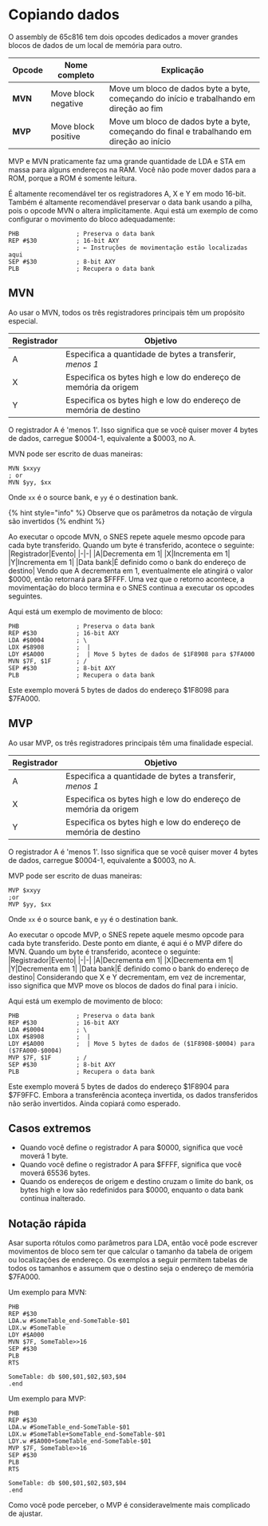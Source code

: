 # Copiando dados
O assembly de 65c816 tem dois opcodes dedicados a mover grandes blocos de dados de um local de memória para outro.

|Opcode|Nome completo|Explicação|
|-|-|-|
|**MVN**|Move block negative|Move um bloco de dados byte a byte, começando do início e trabalhando em direção ao fim|
|**MVP**|Move block positive|Move um bloco de dados byte a byte, começando do final e trabalhando em direção ao início|

MVP e MVN praticamente faz uma grande quantidade de LDA e STA em massa para alguns endereços na RAM. Você não pode mover dados para a ROM, porque a ROM é somente leitura.

É altamente recomendável ter os registradores A, X e Y em modo 16-bit. Também é altamente recomendável preservar o data bank usando a pilha, pois o opcode MVN o altera implicitamente. Aqui está um exemplo de como configurar o movimento do bloco adequadamente:
```
PHB                ; Preserva o data bank
REP #$30           ; 16-bit AXY
                   ; ← Instruções de movimentação estão localizadas aqui
SEP #$30           ; 8-bit AXY
PLB                ; Recupera o data bank
```

## MVN
Ao usar o MVN, todos os três registradores principais têm um propósito especial.

|Registrador|Objetivo|
|-|-|
|A|Especifica a quantidade de bytes a transferir, *menos 1*|
|X|Especifica os bytes high e low do endereço de memória da origem|
|Y|Especifica os bytes high e low do endereço de memória de destino|

O registrador A é 'menos 1'. Isso significa que se você quiser mover 4 bytes de dados, carregue $0004-1, equivalente a $0003, no A.

MVN pode ser escrito de duas maneiras: 
```
MVN $xxyy
; or
MVN $yy, $xx
```
Onde `xx` é o source bank, e `yy` é o destination bank.

{% hint style="info" %}
Observe que os parâmetros da notação de vírgula são invertidos
{% endhint %}

Ao executar o opcode MVN, o SNES repete aquele mesmo opcode para cada byte transferido. Quando um byte é transferido, acontece o seguinte:
|Registrador|Evento|
|-|-|
|A|Decrementa em 1|
|X|Incrementa em 1|
|Y|Incrementa em 1|
|Data bank|É definido como o bank do endereço de destino|
Vendo que A decrementa em 1, eventualmente ele atingirá o valor $0000, então retornará para $FFFF. Uma vez que o retorno acontece, a movimentação do bloco termina e o SNES continua a executar os opcodes seguintes.

Aqui está um exemplo de movimento de bloco:
```
PHB                ; Preserva o data bank
REP #$30           ; 16-bit AXY
LDA #$0004         ; \
LDX #$8908         ;  |
LDY #$A000         ;  | Move 5 bytes de dados de $1F8908 para $7FA000
MVN $7F, $1F       ; /
SEP #$30           ; 8-bit AXY
PLB                ; Recupera o data bank
```
Este exemplo moverá 5 bytes de dados do endereço $1F8098 para $7FA000.

## MVP
Ao usar MVP, os três registradores principais têm uma finalidade especial.

|Registrador|Objetivo|
|-|-|
|A|Especifica a quantidade de bytes a transferir, *menos 1*|
|X|Especifica os bytes high e low do endereço de memória da origem|
|Y|Especifica os bytes high e low do endereço de memória de destino|
O registrador A é 'menos 1'. Isso significa que se você quiser mover 4 bytes de dados, carregue $0004-1, equivalente a $0003, no A.

MVP pode ser escrito de duas maneiras: 
```
MVP $xxyy
;or
MVP $yy, $xx
```
Onde `xx` é o source bank, e `yy` é o destination bank.

Ao executar o opcode MVP, o SNES repete aquele mesmo opcode para cada byte transferido. Deste ponto em diante, é aqui é o MVP difere do MVN. Quando um byte é transferido, acontece o seguinte:
|Registrador|Evento|
|-|-|
|A|Decrementa em 1|
|X|Decrementa em 1|
|Y|Decrementa em 1|
|Data bank|É definido como o bank do endereço de destino|
Considerando que X e Y decrementam, em vez de incrementar, isso significa que MVP move os blocos de dados do final para i início.

Aqui está um exemplo de movimento de bloco:
```
PHB                ; Preserva o data bank
REP #$30           ; 16-bit AXY
LDA #$0004         ; \
LDX #$8908         ;  |
LDY #$A000         ;  | Move 5 bytes de dados de ($1F8908-$0004) para ($7FA000-$0004)
MVP $7F, $1F       ; /
SEP #$30           ; 8-bit AXY
PLB                ; Recupera o data bank
```
Este exemplo moverá 5 bytes de dados do endereço $1F8904 para $7F9FFC. Embora a transferência aconteça invertida, os dados transferidos não serão invertidos. Ainda copiará como esperado.

## Casos extremos
* Quando você define o registrador A para $0000, significa que você moverá 1 byte.
* Quando você define o registrador A para $FFFF, significa que você moverá 65536 bytes.
* Quando os endereços de origem e destino cruzam o limite do bank, os bytes high e low são redefinidos para $0000, enquanto o data bank continua inalterado.

## Notação rápida
Asar suporta rótulos como parâmetros para LDA, então você pode escrever movimentos de bloco sem ter que calcular o tamanho da tabela de origem ou localizações de endereço. Os exemplos a seguir permitem tabelas de todos os tamanhos e assumem que o destino seja o endereço de memória $7FA000.

Um exemplo para MVN:
```
PHB
REP #$30
LDA.w #SomeTable_end-SomeTable-$01
LDX.w #SomeTable
LDY #$A000
MVN $7F, SomeTable>>16
SEP #$30
PLB
RTS

SomeTable: db $00,$01,$02,$03,$04
.end
```
Um exemplo para MVP:
```
PHB
REP #$30
LDA.w #SomeTable_end-SomeTable-$01
LDX.w #SomeTable+SomeTable_end-SomeTable-$01
LDY.w #$A000+SomeTable_end-SomeTable-$01
MVP $7F, SomeTable>>16
SEP #$30
PLB
RTS

SomeTable: db $00,$01,$02,$03,$04
.end
```
Como você pode perceber, o MVP é consideravelmente mais complicado de ajustar.